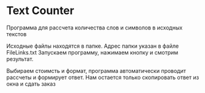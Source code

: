 # Text Counter
Программа для рассчета количества слов и символов в исходных текстов

Исходные файлы находятся в папке. Адрес папки указан в файле FileLinks.txt
Запускаем программу, нажимаем кнопку и смотрим результат.

Выбираем стоимсть и формат, программа автоматически проводит рассчеты и формирует ответ. Нам остается только скопировать ответ из окна и сдать заказ

